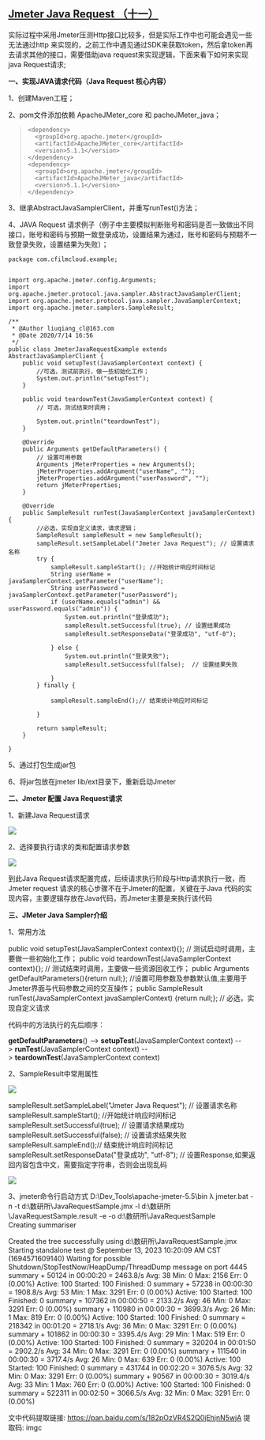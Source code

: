 [Jmeter Java Request （十一）](https://www.cnblogs.com/mengyu/p/13307226.html)
--------------------------------------------------------------------------

实际过程中采用Jmeter压测Http接口比较多，但是实际工作中也可能会遇见一些无法通过http 来实现的，之前工作中遇见通过SDK来获取token，然后拿token再去请求其他的接口，需要借助java request来实现逻辑，下面来看下如何来实现java Request请求;

**一、实现JAVA请求代码（Java Request 核心内容）**

1、创建Maven工程；

2、pom文件添加依赖 ApacheJMeter_core 和 pacheJMeter_java；

> ```
> <dependency>
>   <groupId>org.apache.jmeter</groupId>
>   <artifactId>ApacheJMeter_core</artifactId>
>   <version>5.1.1</version>
> </dependency>
> <dependency>
>   <groupId>org.apache.jmeter</groupId>
>   <artifactId>ApacheJMeter_java</artifactId>
>   <version>5.1.1</version>
> </dependency>
> ```

3、继承AbstractJavaSamplerClient，并重写runTest()方法；

4、JAVA Request 请求例子（例子中主要模拟判断账号和密码是否一致做出不同接口，账号和密码与预期一致登录成功，设置结果为通过，账号和密码与预期不一致登录失败，设置结果为失败）；

```
package com.cfilmcloud.example;
 
 
import org.apache.jmeter.config.Arguments;
import org.apache.jmeter.protocol.java.sampler.AbstractJavaSamplerClient;
import org.apache.jmeter.protocol.java.sampler.JavaSamplerContext;
import org.apache.jmeter.samplers.SampleResult;
 
/**
 * @Author liuqiang_cl@163.com
 * @Date 2020/7/14 16:56
 */
public class JmeterJavaRequestExample extends AbstractJavaSamplerClient {
    public void setupTest(JavaSamplerContext context) {
        //可选，测试前执行，做一些初始化工作；
        System.out.println("setupTest");
    }
 
    public void teardownTest(JavaSamplerContext context) {
        // 可选，测试结束时调用；
 
        System.out.println("teardownTest");
    }
 
    @Override
    public Arguments getDefaultParameters() {
        // 设置可用参数
        Arguments jMeterProperties = new Arguments();
        jMeterProperties.addArgument("userName", "");
        jMeterProperties.addArgument("userPassword", "");
        return jMeterProperties;
    }
 
    @Override
    public SampleResult runTest(JavaSamplerContext javaSamplerContext) {
        //必选，实现自定义请求，请求逻辑；
        SampleResult sampleResult = new SampleResult();
        sampleResult.setSampleLabel("Jmeter Java Request"); // 设置请求名称
        try {
            sampleResult.sampleStart(); //开始统计响应时间标记
            String userName = javaSamplerContext.getParameter("userName");
            String userPassword = javaSamplerContext.getParameter("userPassword");
            if (userName.equals("admin") && userPassword.equals("admin")) {
                System.out.println("登录成功");
                sampleResult.setSuccessful(true); // 设置结果成功
                sampleResult.setResponseData("登录成功", "utf-8");
 
            } else {
                System.out.println("登录失败");
                sampleResult.setSuccessful(false);  // 设置结果失败
 
            }
        } finally {
 
            sampleResult.sampleEnd();// 结束统计响应时间标记
 
        }
 
        return sampleResult;
    }
 
}
```

5、通过打包生成jar包

6、将jar包放在jmeter lib/ext目录下，重新启动Jmeter

**二、Jmeter 配置 Java Request请求**

1、新建Java Request请求

![](:/5de32142b1274ee88b1c31b5a95c366d)

2、选择要执行请求的类和配置请求参数

![](:/f1a982f93f944d58804f659f9c1dc01f)

到此Java Request请求配置完成，后续请求执行阶段与Http请求执行一致，而Jmeter request 请求的核心步骤不在于Jmeter的配置，关键在于Java 代码的实现内容，主要逻辑存放在Java代码，而Jmeter主要是来执行该代码

**三、JMeter Java Sampler介绍**

1、常用方法

public void setupTest(JavaSamplerContext context){};  // 测试启动时调用，主要做一些初始化工作；
public void teardownTest(JavaSamplerContext context){}; // 测试结束时调用，主要做一些资源回收工作；
public Arguments getDefaultParameters(){return null;}; //设置可用参数及参数默认值,主要用于Jmeter界面与代码参数之间的交互操作；
public SampleResult runTest(JavaSamplerContext javaSamplerContext) {return null;}; // 必选，实现自定义请求

代码中的方法执行的先后顺序：

**getDefaultParameters**() --> **setupTest**(JavaSamplerContext context) --> **runTest**(JavaSamplerContext context) --> **teardownTest**(JavaSamplerContext context)

2、SampleResult中常用属性

[![](:/05356a694d13475c91f5fe08f000125a)
](javascript:void(0); "复制代码")

sampleResult.setSampleLabel("Jmeter Java Request"); // 设置请求名称
sampleResult.sampleStart(); //开始统计响应时间标记
sampleResult.setSuccessful(true); // 设置请求结果成功
sampleResult.setSuccessful(false);  // 设置请求结果失败
sampleResult.sampleEnd();// 结束统计响应时间标记
sampleResult.setResponseData("登录成功", "utf-8"); // 设置Response,如果返回内容包含中文，需要指定字符串，否则会出现乱码

[![](:/05356a694d13475c91f5fe08f000125a)
](javascript:void(0); "复制代码")

3、jmeter命令行启动方式
D:\Dev_Tools\apache-jmeter-5.5\bin
λ jmeter.bat -n -t d:\数研所\JavaRequestSample.jmx -l d:\数研所\JavaRequestSample.result -e -o d:\数研所\JavaRequestSample\
Creating summariser <summary>
Created the tree successfully using d:\数研所\JavaRequestSample.jmx
Starting standalone test @ September 13, 2023 10:20:09 AM CST (1694571609140)
Waiting for possible Shutdown/StopTestNow/HeapDump/ThreadDump message on port 4445
summary +  50124 in 00:00:20 = 2463.8/s Avg:    38 Min:     0 Max:  2156 Err:     0 (0.00%) Active: 100 Started: 100 Finished: 0
summary +  57238 in 00:00:30 = 1908.8/s Avg:    53 Min:     1 Max:  3291 Err:     0 (0.00%) Active: 100 Started: 100 Finished: 0
summary = 107362 in 00:00:50 = 2133.2/s Avg:    46 Min:     0 Max:  3291 Err:     0 (0.00%)
summary + 110980 in 00:00:30 = 3699.3/s Avg:    26 Min:     1 Max:   819 Err:     0 (0.00%) Active: 100 Started: 100 Finished: 0
summary = 218342 in 00:01:20 = 2718.1/s Avg:    36 Min:     0 Max:  3291 Err:     0 (0.00%)
summary + 101862 in 00:00:30 = 3395.4/s Avg:    29 Min:     1 Max:   519 Err:     0 (0.00%) Active: 100 Started: 100 Finished: 0
summary = 320204 in 00:01:50 = 2902.2/s Avg:    34 Min:     0 Max:  3291 Err:     0 (0.00%)
summary + 111540 in 00:00:30 = 3717.4/s Avg:    26 Min:     0 Max:   639 Err:     0 (0.00%) Active: 100 Started: 100 Finished: 0
summary = 431744 in 00:02:20 = 3076.5/s Avg:    32 Min:     0 Max:  3291 Err:     0 (0.00%)
summary +  90567 in 00:00:30 = 3019.4/s Avg:    33 Min:     1 Max:   760 Err:     0 (0.00%) Active: 100 Started: 100 Finished: 0
summary = 522311 in 00:02:50 = 3066.5/s Avg:    32 Min:     0 Max:  3291 Err:     0 (0.00%)

文中代码提取链接: https://pan.baidu.com/s/182pOzVR4S2Q0jEhjnN5wjA 提取码: imgc 
